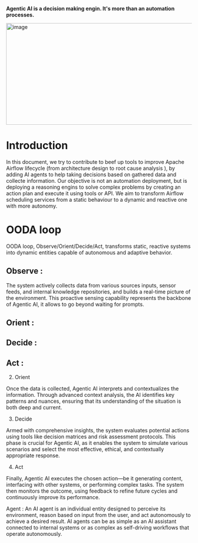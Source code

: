 **Agentic AI is a decision making engin. It's more than an automation processes.**

<img width="634" height="275" alt="image" src="https://github.com/user-attachments/assets/71f2a8f2-1ba5-4b1e-90f3-6610854e0f8d" />  

 # Introduction
In this document, we try to contribute to beef up tools to improve Apache Airflow lifecycle (from architecture design to root cause analysis ), by adding AI agents to help taking decisions based on gathered data and collecte information. Our objective is not an automation deployment, but is deploying a reasoning engins to solve complex problems by creating an action plan and execute it using tools or API.
We aim to transform Airflow scheduling services from a static behaviour to a dynamic and reactive one with more autonomy.


# OODA loop
OODA loop, Observe/Orient/Decide/Act,  transforms static, reactive systems into dynamic entities capable of autonomous and adaptive behavior.
## Observe :  
The system actively collects data from various sources inputs, sensor feeds, and internal knowledge repositories, and builds a real-time picture of the environment. This proactive sensing capability represents the backbone of Agentic AI, it allows to go beyond waiting for prompts.
## Orient :
## Decide :
## Act :



2. Orient

Once the data is collected, Agentic AI interprets and contextualizes the information. Through advanced context analysis, the AI identifies key patterns and nuances, ensuring that its understanding of the situation is both deep and current.

3. Decide

Armed with comprehensive insights, the system evaluates potential actions using tools like decision matrices and risk assessment protocols. This phase is crucial for Agentic AI, as it enables the system to simulate various scenarios and select the most effective, ethical, and contextually appropriate response.

4. Act

Finally, Agentic AI executes the chosen action—be it generating content, interfacing with other systems, or performing complex tasks. The system then monitors the outcome, using feedback to refine future cycles and continuously improve its performance.


Agent : An AI agent is an individual entity designed to perceive its environment, reason based on input from the user, and act autonomously to achieve a desired result. AI agents can be as simple as an AI assistant connected to internal systems or as complex as self-driving workflows that operate autonomously. 
